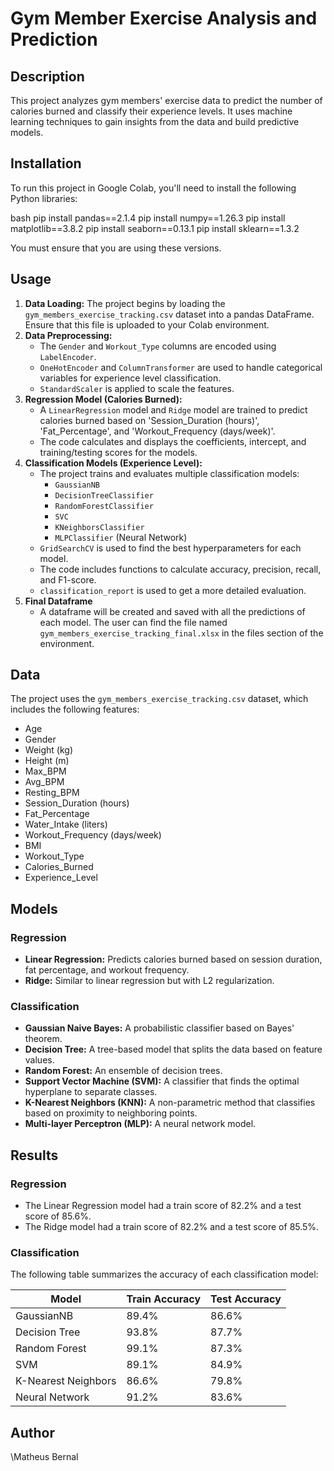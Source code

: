 # Gym Member Exercise Analysis and Prediction

## Description

This project analyzes gym members' exercise data to predict the number of calories burned and classify their experience levels. It uses machine learning techniques to gain insights from the data and build predictive models.

## Installation

To run this project in Google Colab, you'll need to install the following Python libraries:

bash pip install pandas==2.1.4 pip install numpy==1.26.3 pip install matplotlib==3.8.2 pip install seaborn==0.13.1 pip install sklearn==1.3.2

You must ensure that you are using these versions.

## Usage

1.  **Data Loading:** The project begins by loading the `gym_members_exercise_tracking.csv` dataset into a pandas DataFrame. Ensure that this file is uploaded to your Colab environment.
2.  **Data Preprocessing:**
    *   The `Gender` and `Workout_Type` columns are encoded using `LabelEncoder`.
    *   `OneHotEncoder` and `ColumnTransformer` are used to handle categorical variables for experience level classification.
    *   `StandardScaler` is applied to scale the features.
3.  **Regression Model (Calories Burned):**
    *   A `LinearRegression` model and `Ridge` model are trained to predict calories burned based on 'Session_Duration (hours)', 'Fat_Percentage', and 'Workout_Frequency (days/week)'.
    *   The code calculates and displays the coefficients, intercept, and training/testing scores for the models.
4.  **Classification Models (Experience Level):**
    *   The project trains and evaluates multiple classification models:
        *   `GaussianNB`
        *   `DecisionTreeClassifier`
        *   `RandomForestClassifier`
        *   `SVC`
        *   `KNeighborsClassifier`
        *   `MLPClassifier` (Neural Network)
    *   `GridSearchCV` is used to find the best hyperparameters for each model.
    *   The code includes functions to calculate accuracy, precision, recall, and F1-score.
    *   `classification_report` is used to get a more detailed evaluation.
5. **Final Dataframe**
    * A dataframe will be created and saved with all the predictions of each model. The user can find the file named `gym_members_exercise_tracking_final.xlsx` in the files section of the environment.

## Data

The project uses the `gym_members_exercise_tracking.csv` dataset, which includes the following features:

*   Age
*   Gender
*   Weight (kg)
*   Height (m)
*   Max_BPM
*   Avg_BPM
*   Resting_BPM
*   Session_Duration (hours)
*   Fat_Percentage
*   Water_Intake (liters)
*   Workout_Frequency (days/week)
*   BMI
*   Workout_Type
*   Calories_Burned
*   Experience_Level

## Models

### Regression

*   **Linear Regression:** Predicts calories burned based on session duration, fat percentage, and workout frequency.
*   **Ridge:** Similar to linear regression but with L2 regularization.

### Classification

*   **Gaussian Naive Bayes:** A probabilistic classifier based on Bayes' theorem.
*   **Decision Tree:** A tree-based model that splits the data based on feature values.
*   **Random Forest:** An ensemble of decision trees.
*   **Support Vector Machine (SVM):** A classifier that finds the optimal hyperplane to separate classes.
*   **K-Nearest Neighbors (KNN):** A non-parametric method that classifies based on proximity to neighboring points.
*   **Multi-layer Perceptron (MLP):** A neural network model.

## Results

### Regression

*   The Linear Regression model had a train score of 82.2% and a test score of 85.6%.
*   The Ridge model had a train score of 82.2% and a test score of 85.5%.

### Classification

The following table summarizes the accuracy of each classification model:

| Model               | Train Accuracy | Test Accuracy |
| ------------------- | -------------- | ------------- |
| GaussianNB          | 89.4%          | 86.6%         |
| Decision Tree       | 93.8%          | 87.7%         |
| Random Forest       | 99.1%          | 87.3%         |
| SVM                 | 89.1%          | 84.9%         |
| K-Nearest Neighbors | 86.6%          | 79.8%         |
| Neural Network      | 91.2%          | 83.6%         |

## Author

\Matheus Bernal
